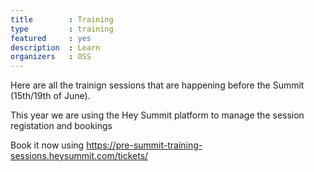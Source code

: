 ```yaml
---
title        : Training
type         : training
featured     : yes
description  : Learn
organizers   : OSS
---
```



Here are all the trainign sessions that are happening before the Summit (15th/19th of June). 

This year we are using the Hey Summit platform to manage the session registation and bookings


Book it now using https://pre-summit-training-sessions.heysummit.com/tickets/